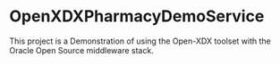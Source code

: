 OpenXDXPharmacyDemoService
==========================

This project is a Demonstration of using the Open-XDX toolset with the Oracle Open Source middleware stack.

